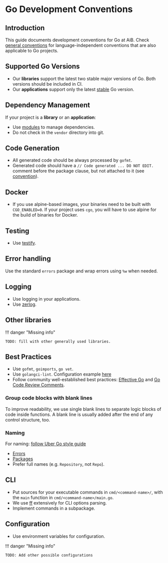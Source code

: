 # Go Development Conventions

## Introduction

This guide documents development conventions for Go at AiB. Check [general conventions](conventions.md) for language-independent conventions that are also applicable to Go projects.

## Supported Go Versions

* Our **libraries** support the latest two stable major versions of Go. Both versions should be included in CI.
* Our **applications** support only the latest [stable](https://golang.org/dl/#stable) Go version.

## Dependency Management

If your project is a **library** or an **application**:

* Use [modules](https://github.com/golang/go/wiki/Modules) to manage dependencies.
* Do not check in the `vendor` directory into git.

## Code Generation

* All generated code should be always processed by `gofmt`.
* Generated code should have a `// Code generated ... DO NOT EDIT.` comment before the package clause, but not attached to it (see [convention](https://github.com/golang/go/issues/13560#issuecomment-288457920)).

## Docker

* If you use alpine-based images, your binaries need to be built with `CGO_ENABLED=0`. If your project uses `cgo`, you will have to use alpine for the build of binaries for Docker.

## Testing

* Use [testify](https://github.com/stretchr/testify).

## Error handling

Use the standard `errors` package and wrap errors using `%w` when needed.

## Logging

* Use logging in your applications.
* Use [zerlog](https://github.com/rs/zerolog).

## Other libraries

!!! danger "Missing info"

    TODO: fill with other generally used libraries.

## Best Practices

* Use `gofmt`, `goimports`, `go vet`.
* Use `golangci-lint`. Configuration example [here](https://github.com/gnolang/gno/blob/master/.github/golangci.yml)
* Follow community well-established best practices: [Effective Go](https://golang.org/doc/effective_go.html) and [Go Code Review Comments](https://github.com/golang/go/wiki/CodeReviewComments).

### Group code blocks with blank lines

To improve readability, we use single blank lines to separate logic blocks of code inside functions.
A blank line is usually added after the end of any control structure, too.

### Naming

For naming: [follow Uber Go style guide](https://github.com/uber-go/guide/blob/master/style.md)

* [Errors](https://github.com/uber-go/guide/blob/master/style.md#error-naming)
* [Packages](https://github.com/uber-go/guide/blob/master/style.md#package-names)
* Prefer full names (e.g. `Repository`, not `Repo`).

## CLI

* Put sources for your executable commands in `cmd/<command-name>/`, with the `main` function in `cmd/<command-name>/main.go`.
* We use [ff](github.com/peterbourgon/ff) extensively for CLI options parsing.
* Implement commands in a subpackage.

## Configuration

* Use environment variables for configuration.

!!! danger "Missing info"

    TODO: Add other possible configurations